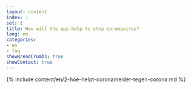 ```yaml
---
layout: content
index: 1
set: 1
title: How will the app help to stop coronavirus?
lang: en
categories:
- en
- faq
showBreadCrumbs: true
showContact: true
---
```


{% include content/en/2-hoe-helpt-coronamelder-tegen-corona.md %}

